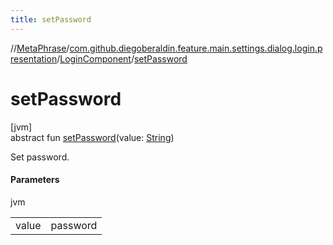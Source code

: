 ```yaml
---
title: setPassword
---
```

//[MetaPhrase](../../../index.html)/[com.github.diegoberaldin.feature.main.settings.dialog.login.presentation](../index.html)/[LoginComponent](index.html)/[setPassword](set-password.html)



# setPassword



[jvm]\
abstract fun [setPassword](set-password.html)(value: [String](https://kotlinlang.org/api/latest/jvm/stdlib/kotlin/-string/index.html))



Set password.



#### Parameters


jvm

| | |
|---|---|
| value | password |




